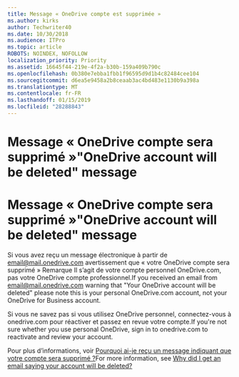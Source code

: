 ```yaml
---
title: Message « OneDrive compte est supprimée »
ms.author: kirks
author: Techwriter40
ms.date: 10/30/2018
ms.audience: ITPro
ms.topic: article
ROBOTS: NOINDEX, NOFOLLOW
localization_priority: Priority
ms.assetid: 16645f44-219e-4f2a-b30b-159a409b790c
ms.openlocfilehash: 0b380e7ebba1fbb1f96595d9d1b4c82484cee104
ms.sourcegitcommit: d6ea5e9458a2b8ceaab3ac4bd483e1130b9a398a
ms.translationtype: MT
ms.contentlocale: fr-FR
ms.lasthandoff: 01/15/2019
ms.locfileid: "28288843"
---
```

# <a name="onedrive-account-will-be-deleted-message"></a><span data-ttu-id="19c34-102">Message « OneDrive compte sera supprimé »</span><span class="sxs-lookup"><span data-stu-id="19c34-102">"OneDrive account will be deleted" message</span></span>

# <a name="onedrive-account-will-be-deleted-message"></a><span data-ttu-id="19c34-103">Message « OneDrive compte sera supprimé »</span><span class="sxs-lookup"><span data-stu-id="19c34-103">"OneDrive account will be deleted" message</span></span>

<span data-ttu-id="19c34-104">Si vous avez reçu un message électronique à partir de email@mail.onedrive.com avertissement que « votre OneDrive compte sera supprimé » Remarque Il s’agit de votre compte personnel OneDrive.com, pas votre OneDrive compte professionnel.</span><span class="sxs-lookup"><span data-stu-id="19c34-104">If you received an email from email@mail.onedrive.com warning that "Your OneDrive account will be deleted" please note this is your personal OneDrive.com account, not your OneDrive for Business account.</span></span> 
  
<span data-ttu-id="19c34-105">Si vous ne savez pas si vous utilisez OneDrive personnel, connectez-vous à onedrive.com pour réactiver et passez en revue votre compte.</span><span class="sxs-lookup"><span data-stu-id="19c34-105">If you're not sure whether you use personal OneDrive, sign in to onedrive.com to reactivate and review your account.</span></span>
  
<span data-ttu-id="19c34-106">Pour plus d’informations, voir [Pourquoi ai-je reçu un message indiquant que votre compte sera supprimé ?](https://go.microsoft.com/fwlink/?linkid=2036151&amp;clcid=0x409)</span><span class="sxs-lookup"><span data-stu-id="19c34-106">For more information, see [Why did I get an email saying your account will be deleted?](https://go.microsoft.com/fwlink/?linkid=2036151&amp;clcid=0x409)</span></span>
  

